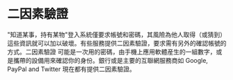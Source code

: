 [Title]: # (二重要素驗證)
[Order]: # (125)

# 二因素驗證

"知道某事，持有某物"登入系統僅要求帳號和密碼，其風險為他人取得（或猜到）這些資訊就可以加以破壞。有些服務提供二因素驗證，要求需有另外的確認帳號的方式。二因素驗證 可能是一次用的密碼，由手機上應用軟體産生的一組數字，或是攜帶的設備用來確認你的身份。銀行或是主要的互聯網服務商如 Google, PayPal and Twitter 現在都有提供二因素驗證。
